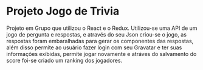 # Projeto Jogo de Trivia

Projeto em Grupo que utilizou o React e o Redux. Utilizou-se uma API de um jogo de pergunta e respostas, e através do seu Json criou-se o jogo, as respostas foram embaralhadas para gerar os componentes das respostas, além disso permite ao usuário fazer login com seu Gravatar e ter suas informações exibidas, permite jogar novamente e atráves do salvamento do score foi-se criado um ranking dos jogadores.
